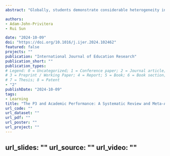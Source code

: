 ```yaml
---
abstract: "Globally, students demonstrate considerable heterogeneity in academic performance even under similar conditions. While previous systematic reviews have provided a more comprehensive picture of the relationship between different factors and academic performance, none have investigated its relationship with brain activity. Previous evidence supports that the P3, a positive deflection in the electroencephalogram reflecting higher order cognitive processes, may serve as a neuromarker for academic performance. The primary objective of this systematic review was to synthesize existing research on the P3 and academic performance in healthy adults. Searches were conducted using Web of Science, ProQuest, and Scopus databases. In total, four studies met the eligibility criteria for inclusion in the present review. Results suggest that P3 latency can serve as a reliable neuromarker for academic performance in healthy adults. However, limited previous studies and methodological differences prevent strong conclusions from being drawn. Further research is needed to establish the predictive capability of the P3 on academic performance. This paper represents the first systematic review on this topic, illuminating our understanding of the relationship between brain activity and academic performance."

authors:
- Adam-John-Privitera
- Rui Sun

date: "2024-10-09"
doi: "https://doi.org/10.1016/j.ijer.2024.102462"
featured: false
projects: ""
publication: "International Journal of Education Research"
publication_short: ""
publication_types:
# Legend: 0 = Uncategorized; 1 = Conference paper; 2 = Journal article;
# 3 = Preprint / Working Paper; 4 = Report; 5 = Book; 6 = Book section;
# 7 = Thesis; 8 = Patent
- "2"
publishDate: "2024-10-09"
tags:
- Learning
title: "The P3 and Academic Performance: A Systematic Review and Meta-Analysis"
url_code: ""
url_dataset: ""
url_pdf: ""
url_poster: ""
url_project: ""
---
```

url_slides: ""
url_source: ""
url_video: ""
---
